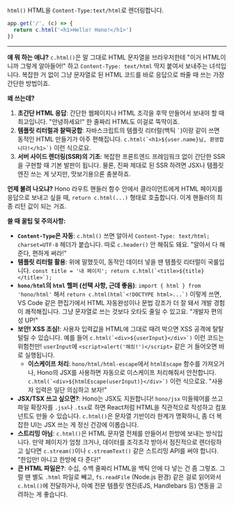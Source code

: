 `html()`
HTML을 `Content-Type:text/html`로 렌더링합니다.

```javascript
app.get('/', (c) => {
  return c.html('<h1>Hello! Hono!</h1>')
})
```

---

**얘 뭐 하는 애냐?**
`c.html()`은 말 그대로 HTML 문자열을 브라우저한테 "이거 HTML이니까 그렇게 알아들어!" 하고 `Content-Type: text/html` 딱지 붙여서 보내주는 녀석입니다. 복잡한 거 없이 그냥 문자열로 된 HTML 코드를 바로 응답으로 쏴줄 때 쓰는 가장 간단한 방법이죠.

**왜 쓰는데?**
1.  **초간단 HTML 응답**: 간단한 웹페이지나 HTML 조각을 후딱 만들어서 보내야 할 때 최고입니다. "안녕하세요!" 한 줄짜리 HTML도 이걸로 뚝딱이죠.
2.  **템플릿 리터럴과 찰떡궁합**: 자바스크립트의 템플릿 리터럴(백틱 `` ` ``)이랑 같이 쓰면 동적인 HTML 만들기가 아주 편해집니다. ``c.html(`<h1>${user.name}님, 환영합니다!</h1>`)`` 이런 식으로요.
3.  **서버 사이드 렌더링(SSR)의 기초**: 복잡한 프론트엔드 프레임워크 없이 간단한 SSR을 구현할 때 기본 발판이 됩니다. 물론, 진짜 제대로 된 SSR 하려면 JSX나 템플릿 엔진 쓰는 게 낫지만, 맛보기용으론 충분하죠.

**언제 불려 나오냐?**
Hono 라우트 핸들러 함수 안에서 클라이언트에게 HTML 페이지를 응답으로 보내고 싶을 때, `return c.html(...)` 형태로 호출합니다. 이게 핸들러의 최종 리턴 값이 되는 거죠.

**쓸 때 꿀팁 및 주의사항:**
*   **`Content-Type`은 자동**: `c.html()` 쓰면 알아서 `Content-Type: text/html; charset=UTF-8` 헤더가 붙습니다. 따로 `c.header()` 안 해줘도 돼요. "알아서 다 해준다, 편하게 써라!"
*   **템플릿 리터럴 활용**: 위에 말했듯이, 동적인 데이터 넣을 땐 템플릿 리터럴이 국룰입니다. ``const title = '내 페이지'; return c.html(`<title>${title}</title>`);``
*   **`hono/html`의 `html` 헬퍼 (선택 사항, 근데 좋음)**: `import { html } from 'hono/html'` 해서 ``return c.html(html`<!DOCTYPE html>...`)`` 이렇게 쓰면, VS Code 같은 편집기에서 HTML 자동완성이나 문법 강조가 더 잘 돼서 개발 경험이 쾌적해집니다. 그냥 문자열로 쓰는 것보다 오타도 줄일 수 있고요. "개발자 편의성 UP!"
*   **보안! XSS 조심!**: 사용자 입력값을 HTML에 그대로 때려 박으면 XSS 공격에 탈탈 털릴 수 있습니다. 예를 들어 ``c.html(`<div>${userInput}</div>`)`` 이런 코드는 위험천만! `userInput`에 `<script>alert('해킹!')</script>` 같은 거 들어오면 바로 실행됩니다.
    *   **이스케이프 처리**: `hono/html/html-escape`에서 `htmlEscape` 함수를 가져오거나, Hono의 JSX를 사용하면 자동으로 이스케이프 처리해줘서 안전합니다. ``c.html(`<div>${htmlEscape(userInput)}</div>`)`` 이런 식으로요. "사용자 입력은 일단 의심하고 보자!"
*   **JSX/TSX 쓰고 싶으면?**: Hono는 JSX도 지원합니다! `hono/jsx` 미들웨어를 쓰고 파일 확장자를 `.jsx`나 `.tsx`로 하면 React처럼 HTML을 직관적으로 작성하고 컴포넌트도 만들 수 있습니다. `c.html()`은 문자열 기반이라 한계가 명확하니, 좀 더 복잡한 UI는 JSX 쓰는 게 정신 건강에 이롭습니다.
*   **스트리밍 아님**: `c.html()`은 HTML 문자열 전체를 만들어서 한방에 보내는 방식입니다. 만약 페이지가 엄청 크거나, 데이터를 조각조각 받아서 점진적으로 렌더링하고 싶다면 `c.stream()`이나 `c.streamText()` 같은 스트리밍 API를 써야 합니다. "한입만! 아니고 한방에 다 준다!"
*   **큰 HTML 파일은?**: 수십, 수백 줄짜리 HTML을 백틱 안에 다 넣는 건 좀 그렇죠. 그럴 땐 별도 `.html` 파일로 빼고, `fs.readFile` (Node.js 환경) 같은 걸로 읽어와서 `c.html()`에 전달하거나, 아예 전문 템플릿 엔진(EJS, Handlebars 등) 연동을 고려하는 게 좋습니다.